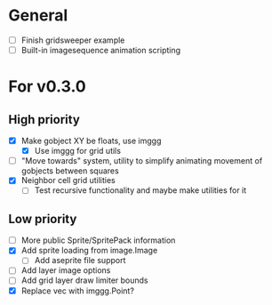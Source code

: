 # General
- [ ] Finish gridsweeper example
- [ ] Built-in imagesequence animation scripting

# For v0.3.0
## High priority
- [x] Make gobject XY be floats, use imggg
    - [x] Use imggg for grid utils
- [ ] "Move towards" system, utility to simplify animating movement of gobjects between squares
- [x] Neighbor cell grid utilities
    - [ ] Test recursive functionality and maybe make utilities for it
## Low priority
- [ ] More public Sprite/SpritePack information
- [x] Add sprite loading from image.Image
    - [ ] Add aseprite file support
- [ ] Add layer image options
- [ ] Add grid layer draw limiter bounds
- [x] Replace vec with imggg.Point?